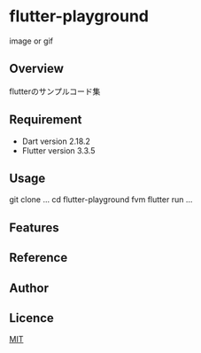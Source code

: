 # flutter-playground

image or gif

## Overview

flutterのサンプルコード集

## Requirement

- Dart version 2.18.2
- Flutter version 3.3.5

## Usage

git clone ...
cd flutter-playground
fvm flutter run ...

## Features

## Reference

## Author

<!-- [twitter](https://twitter.com/Kotabrog) -->

## Licence

[MIT](https://......)